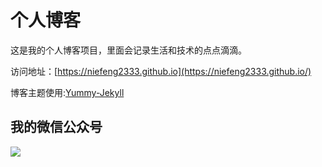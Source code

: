 # 个人博客

这是我的个人博客项目，里面会记录生活和技术的点点滴滴。


访问地址：[https://niefeng2333.github.io](https://niefeng2333.github.io/)


博客主题使用:[Yummy-Jekyll](https://github.com/DONGChuan/Yummy-Jekyll)


## 我的微信公众号

![](http://www.ityouknow.com/assets/images/keeppuresmile_430.jpg)
